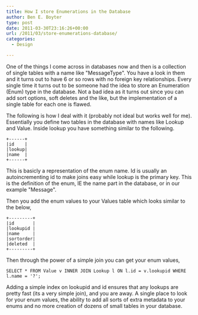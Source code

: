 ```yaml
---
title: How I store Enumerations in the Database
author: Ben E. Boyter
type: post
date: 2011-03-30T23:16:26+00:00
url: /2011/03/store-enumerations-database/
categories:
  - Design

---
```

One of the things I come across in databases now and then is a collection of single tables with a name like "MessageType". You have a look in them and it turns out to have 6 or so rows with no foreign key relationships. Every single time it turns out to be someone had the idea to store an Enumeration (Enum) type in the database. Not a bad idea as it turns out since you can add sort options, soft deletes and the like, but the implementation of a single table for each one is flawed.

The following is how I deal with it (probably not ideal but works well for me). Essentially you define two tables in the database with names like Lookup and Value. Inside lookup you have something similar to the following.

    +------+
    |id    |
    |lookup|
    |name  |
    +------+

This is basicly a representation of the enum name. Id is usually an autoincrementing id to make joins easy while lookup is the primary key. This is the definition of the enum, IE the name part in the database, or in our example "Message".

Then you add the enum values to your Values table which looks similar to the below,

    +---------+
    |id       |
    |lookupid |
    |name     |
    |sortorder|
    |deleted  |
    +---------+

Then through the power of a simple join you can get your enum values,

    SELECT * FROM Value v INNER JOIN Lookup l ON l.id = v.lookupid WHERE l.name = '?';

Adding a simple index on lookupid and id ensures that any lookups are pretty fast (its a very simple join), and you are away. A single place to look for your enum values, the ability to add all sorts of extra metadata to your enums and no more creation of dozens of small tables in your database.